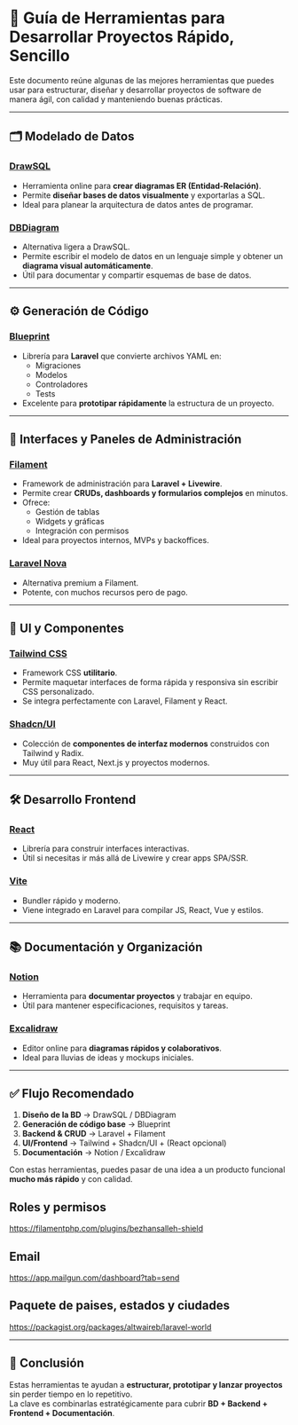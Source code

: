 # 🚀 Guía de Herramientas para Desarrollar Proyectos Rápido, Sencillo

Este documento reúne algunas de las mejores herramientas que puedes usar para estructurar, diseñar y desarrollar proyectos de software de manera ágil, con calidad y manteniendo buenas prácticas.

---

## 🗂️ Modelado de Datos

### [DrawSQL](https://drawsql.app/)
- Herramienta online para **crear diagramas ER (Entidad-Relación)**.
- Permite **diseñar bases de datos visualmente** y exportarlas a SQL.
- Ideal para planear la arquitectura de datos antes de programar.

### [DBDiagram](https://dbdiagram.io/)
- Alternativa ligera a DrawSQL.
- Permite escribir el modelo de datos en un lenguaje simple y obtener un **diagrama visual automáticamente**.
- Útil para documentar y compartir esquemas de base de datos.

---

## ⚙️ Generación de Código

### [Blueprint](https://laravel-shift.com/blueprint)
- Librería para **Laravel** que convierte archivos YAML en:
  - Migraciones
  - Modelos
  - Controladores
  - Tests
- Excelente para **prototipar rápidamente** la estructura de un proyecto.

---

## 🎨 Interfaces y Paneles de Administración

### [Filament](https://filamentphp.com/)
- Framework de administración para **Laravel + Livewire**.
- Permite crear **CRUDs, dashboards y formularios complejos** en minutos.
- Ofrece:
  - Gestión de tablas
  - Widgets y gráficas
  - Integración con permisos
- Ideal para proyectos internos, MVPs y backoffices.

### [Laravel Nova](https://nova.laravel.com/)
- Alternativa premium a Filament.
- Potente, con muchos recursos pero de pago.

---

## 🧩 UI y Componentes

### [Tailwind CSS](https://tailwindcss.com/)
- Framework CSS **utilitario**.
- Permite maquetar interfaces de forma rápida y responsiva sin escribir CSS personalizado.
- Se integra perfectamente con Laravel, Filament y React.

### [Shadcn/UI](https://ui.shadcn.com/)
- Colección de **componentes de interfaz modernos** construidos con Tailwind y Radix.
- Muy útil para React, Next.js y proyectos modernos.

---

## 🛠️ Desarrollo Frontend

### [React](https://react.dev/)
- Librería para construir interfaces interactivas.
- Útil si necesitas ir más allá de Livewire y crear apps SPA/SSR.

### [Vite](https://vitejs.dev/)
- Bundler rápido y moderno.
- Viene integrado en Laravel para compilar JS, React, Vue y estilos.

---

## 📚 Documentación y Organización

### [Notion](https://www.notion.so/)
- Herramienta para **documentar proyectos** y trabajar en equipo.
- Útil para mantener especificaciones, requisitos y tareas.

### [Excalidraw](https://excalidraw.com/)
- Editor online para **diagramas rápidos y colaborativos**.
- Ideal para lluvias de ideas y mockups iniciales.

---

## ✅ Flujo Recomendado

1. **Diseño de la BD** → DrawSQL / DBDiagram  
2. **Generación de código base** → Blueprint  
3. **Backend & CRUD** → Laravel + Filament  
4. **UI/Frontend** → Tailwind + Shadcn/UI + (React opcional)  
5. **Documentación** → Notion / Excalidraw  

Con estas herramientas, puedes pasar de una idea a un producto funcional **mucho más rápido** y con calidad.

## Roles y permisos
https://filamentphp.com/plugins/bezhansalleh-shield

## Email
https://app.mailgun.com/dashboard?tab=send

## Paquete de paises, estados y ciudades
https://packagist.org/packages/altwaireb/laravel-world

---

## 📌 Conclusión
Estas herramientas te ayudan a **estructurar, prototipar y lanzar proyectos** sin perder tiempo en lo repetitivo.  
La clave es combinarlas estratégicamente para cubrir **BD + Backend + Frontend + Documentación**.
